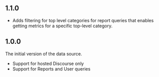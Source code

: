## 1.1.0

- Adds filtering for top level categories for report queries that enables getting metrics for a specific top-level category.

## 1.0.0

The initial version of the data source.

- Support for hosted Discourse only
- Support for Reports and User queries
